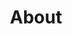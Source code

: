 ---
title: About
order: 1
sitemap:
  priority: 1
  changefreq: 'weekly'

sections:

  - file: description
    layout: text

  - file: pressreleases
    layout: text

  - file: team
    layout: image-block
    data:
      image: /about/ubt-campus.png

---
